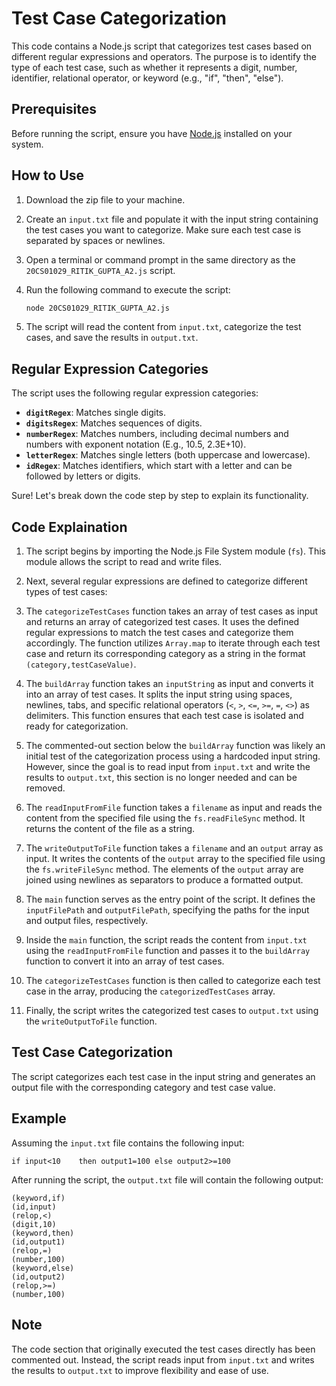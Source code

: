 # Test Case Categorization

This code contains a Node.js script that categorizes test cases based on different regular expressions and operators. The purpose is to identify the type of each test case, such as whether it represents a digit, number, identifier, relational operator, or keyword (e.g., "if", "then", "else").

## Prerequisites

Before running the script, ensure you have [Node.js](https://nodejs.org) installed on your system.

## How to Use

1. Download the zip file to your machine.

2. Create an `input.txt` file and populate it with the input string containing the test cases you want to categorize. Make sure each test case is separated by spaces or newlines.

3. Open a terminal or command prompt in the same directory as the `20CS01029_RITIK_GUPTA_A2.js` script.

4. Run the following command to execute the script:

   ```bash
   node 20CS01029_RITIK_GUPTA_A2.js
   ```

5. The script will read the content from `input.txt`, categorize the test cases, and save the results in `output.txt`.

## Regular Expression Categories

The script uses the following regular expression categories:

- **`digitRegex`**: Matches single digits.
- **`digitsRegex`**: Matches sequences of digits.
- **`numberRegex`**: Matches numbers, including decimal numbers and numbers with exponent notation (E.g., 10.5, 2.3E+10).
- **`letterRegex`**: Matches single letters (both uppercase and lowercase).
- **`idRegex`**: Matches identifiers, which start with a letter and can be followed by letters or digits.

Sure! Let's break down the code step by step to explain its functionality.

## Code Explaination

1. The script begins by importing the Node.js File System module (`fs`). This module allows the script to read and write files.

2. Next, several regular expressions are defined to categorize different types of test cases:

3. The `categorizeTestCases` function takes an array of test cases as input and returns an array of categorized test cases. It uses the defined regular expressions to match the test cases and categorize them accordingly. The function utilizes `Array.map` to iterate through each test case and return its corresponding category as a string in the format `(category,testCaseValue)`.

4. The `buildArray` function takes an `inputString` as input and converts it into an array of test cases. It splits the input string using spaces, newlines, tabs, and specific relational operators (`<`, `>`, `<=`, `>=`, `=`, `<>`) as delimiters. This function ensures that each test case is isolated and ready for categorization.

5. The commented-out section below the `buildArray` function was likely an initial test of the categorization process using a hardcoded input string. However, since the goal is to read input from `input.txt` and write the results to `output.txt`, this section is no longer needed and can be removed.

6. The `readInputFromFile` function takes a `filename` as input and reads the content from the specified file using the `fs.readFileSync` method. It returns the content of the file as a string.

7. The `writeOutputToFile` function takes a `filename` and an `output` array as input. It writes the contents of the `output` array to the specified file using the `fs.writeFileSync` method. The elements of the `output` array are joined using newlines as separators to produce a formatted output.

8. The `main` function serves as the entry point of the script. It defines the `inputFilePath` and `outputFilePath`, specifying the paths for the input and output files, respectively.

9. Inside the `main` function, the script reads the content from `input.txt` using the `readInputFromFile` function and passes it to the `buildArray` function to convert it into an array of test cases.

10. The `categorizeTestCases` function is then called to categorize each test case in the array, producing the `categorizedTestCases` array.

11. Finally, the script writes the categorized test cases to `output.txt` using the `writeOutputToFile` function.


## Test Case Categorization

The script categorizes each test case in the input string and generates an output file with the corresponding category and test case value.

## Example

Assuming the `input.txt` file contains the following input:

```
if input<10    then output1=100 else output2>=100
```

After running the script, the `output.txt` file will contain the following output:

```
(keyword,if)
(id,input)
(relop,<)
(digit,10)
(keyword,then)
(id,output1)
(relop,=)
(number,100)
(keyword,else)
(id,output2)
(relop,>=)
(number,100)
```

## Note

The code section that originally executed the test cases directly has been commented out. Instead, the script reads input from `input.txt` and writes the results to `output.txt` to improve flexibility and ease of use.
